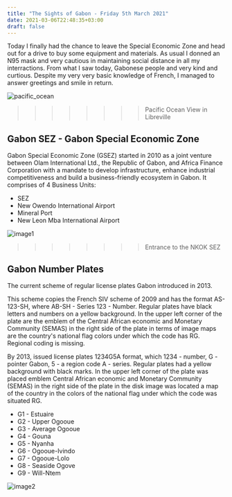 ```yaml
---
title: "The Sights of Gabon - Friday 5th March 2021"
date: 2021-03-06T22:48:35+03:00
draft: false
---
```

Today I finally had the chance to leave the Special Economic Zone and head out
for a drive to buy some equipment and materials. As usual I donned an N95 mask
and very cautious in maintaining social distance in all my interractions. From
what I saw today, Gabonese people and very kind and curtious. Despite my very
very basic knowledge of French, I managed to answer greetings and smile in 
return.

![pacific_ocean](/img/gabon/pacific_ocean.jpg)
>>>>>>>> Pacific Ocean View in Libreville

## Gabon SEZ - Gabon Special Economic Zone

Gabon Special Economic Zone (GSEZ) started in 2010 as a joint venture between 
Olam International Ltd., the Republic of Gabon, and Africa Finance Corporation with 
a mandate to develop infrastructure, enhance industrial competitiveness and build a 
business-friendly ecosystem in Gabon. It comprises of 4 Business Units:

* SEZ
* New Owendo International Airport
* Mineral Port
* New Leon Mba International Airport

![image1](/img/gabon/gabon_sez_entrance.jpg)
>>>>>>>> Entrance to the NKOK SEZ

## Gabon Number Plates

The current scheme of regular license plates Gabon introduced in 2013. 

This scheme copies the French SIV scheme of 2009 and has the format AS-123-SH, 
where AB-SH - Series 123 - Number. Regular plates have black letters and numbers 
on a yellow background. In the upper left corner of the plate are the emblem of the
Central African economic and Monetary Community (SEMAS) in the right side of the 
plate in terms of image maps are the country's national flag colors under which the 
code has RG. Regional coding is missing.

By 2013, issued license plates 1234G5A format, which 1234 - number, G - pointer Gabon, 
5 - a region code A - series. Regular plates had a yellow background with black marks. 
In the upper left corner of the plate was placed emblem Central African economic and 
Monetary Community (SEMAS) in the right side of the plate in the disk image was located 
a map of the country in the colors of the national flag under which the code was situated RG.

* G1 - Estuaire
* G2 - Upper Ogooue
* G3 - Average Ogooue
* G4 - Gouna
* G5 - Nyanha
* G6 - Ogooue-Ivindo
* G7 - Ogooue-Lolo
* G8 - Seaside Ogove
* G9 - Will-Ntem

![image2](/img/gabon/number_plate.jpg)

